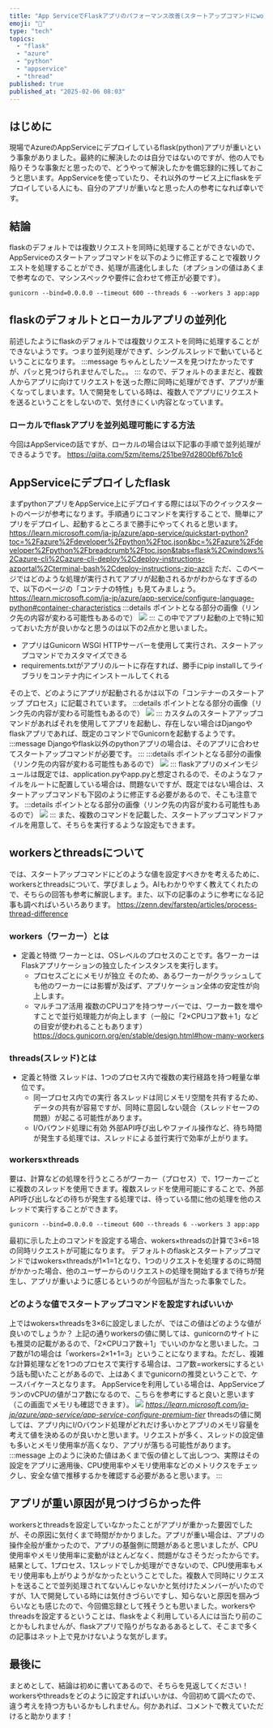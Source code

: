 ```yaml
---
title: "App ServiceでFlaskアプリのパフォーマンス改善(スタートアップコマンドにworker・thread指定で高速化)"
emoji: "🤹"
type: "tech"
topics:
  - "flask"
  - "azure"
  - "python"
  - "appservice"
  - "thread"
published: true
published_at: "2025-02-06 08:03"
---
```


## はじめに
現場でAzureのAppServiceにデプロイしているflask(python)アプリが重いという事象がありました。最終的に解決したのは自分ではないのですが、他の人でも陥りそうな事象だと思ったので、どうやって解決したかを備忘録的に残しておこうと思います。AppServiceを使っていたり、それ以外のサービス上にflaskをデプロイしている人にも、自分のアプリが重いなと思った人の参考になれば幸いです。

## 結論
flaskのデフォルトでは複数リクエストを同時に処理することができないので、AppServiceのスタートアップコマンドを以下のように修正することで複数リクエストを処理することができ、処理が高速化しました（オプションの値はあくまで参考なので、マシンスペックや要件に合わせて修正が必要です）。
```
gunicorn --bind=0.0.0.0 --timeout 600 --threads 6 --workers 3 app:app
```

## flaskのデフォルトとローカルアプリの並列化
前述したようにflaskのデフォルトでは複数リクエストを同時に処理することができないようです。つまり並列処理ができず、シングルスレッドで動いているということになります。
:::message
ちゃんとしたソースを見つけたかったですが、パッと見つけられませんでした。。
:::
なので、デフォルトのままだと、複数人からアプリに向けてリクエストを送った際に同時に処理ができず、アプリが重くなってしまいます。1人で開発をしている時は、複数人でアプリにリクエストを送るということをしないので、気付きにくい内容となっています。

### ローカルでflaskアプリを並列処理可能にする方法
今回はAppServiceの話ですが、ローカルの場合は以下記事の手順で並列処理ができるようです。
https://qiita.com/5zm/items/251be97d2800bf67b1c6

## AppServiceにデプロイしたflask
まずpythonアプリをAppService上にデプロイする際には以下のクイックスタートのページが参考になります。手順通りにコマンドを実行することで、簡単にアプリをデプロイし、起動するところまで勝手にやってくれると思います。
https://learn.microsoft.com/ja-jp/azure/app-service/quickstart-python?toc=%2Fazure%2Fdeveloper%2Fpython%2Ftoc.json&bc=%2Fazure%2Fdeveloper%2Fpython%2Fbreadcrumb%2Ftoc.json&tabs=flask%2Cwindows%2Cazure-cli%2Cazure-cli-deploy%2Cdeploy-instructions-azportal%2Cterminal-bash%2Cdeploy-instructions-zip-azcli
ただ、このページではどのような処理が実行されてアプリが起動されるかがわからなすぎるので、以下のページの「コンテナの特性」も見てみましょう。
https://learn.microsoft.com/ja-jp/azure/app-service/configure-language-python#container-characteristics
:::details ポイントとなる部分の画像（リンク先の内容が変わる可能性もあるので）
![](https://storage.googleapis.com/zenn-user-upload/b4fe81deb7b8-20250204.png)
:::
この中でアプリ起動の上で特に知っておいた方が良いかなと思うのは以下の2点かと思いました。
- アプリはGunicorn WSGI HTTPサーバーを使用して実行され、スタートアップコマンドでカスタマイズできる
- requirements.txtがアプリのルートに存在すれば、勝手にpip installしてライブラリをコンテナ内にインストールしてくれる

その上で、どのようにアプリが起動されるかは以下の「コンテナーのスタートアップ プロセス」に記載されています。
:::details ポイントとなる部分の画像（リンク先の内容が変わる可能性もあるので）
![](https://storage.googleapis.com/zenn-user-upload/48094456ed2d-20250204.png)
:::
カスタムのスタートアアップコマンドがあればそれを使用してアプリを起動し、存在しない場合はDjangoやflaskアプリであれば、既定のコマンドでGunicornを起動するようです。
:::message
Djangoやflask以外のpythonアプリの場合は、そのアプリに合わせてスタートアップコマンドが必要です。
:::
:::details ポイントとなる部分の画像（リンク先の内容が変わる可能性もあるので）
![](https://storage.googleapis.com/zenn-user-upload/a209e1851309-20250205.png)
:::
flaskアプリのメインモジュールは既定では、application.pyやapp.pyと想定されるので、そのようなファイルをルートに配置している場合は、問題ないですが、既定ではない場合は、スタートアップコマンドも下図のように修正する必要があるので、そこも注意です。
:::details ポイントとなる部分の画像（リンク先の内容が変わる可能性もあるので）
![](https://storage.googleapis.com/zenn-user-upload/28b273a7d0c9-20250206.png)
:::
また、複数のコマンドを記載した、スタートアップコマンドファイルを用意して、そちらを実行するような設定もできます。

## workersとthreadsについて
では、スタートアップコマンドにどのような値を設定すべきかを考えるために、workersとthreadsについて、学びましょう。AIもわかりやすく教えてくれたので、そちらの回答も参考に解説します。また、以下の記事のように参考になる記事も調べればいろいろあります。
https://zenn.dev/farstep/articles/process-thread-difference
### workers（ワーカー）とは
- 定義と特徴
ワーカーとは、OSレベルのプロセスのことです。各ワーカーはFlaskアプリケーションの独立したインスタンスを実行します。
    - プロセスごとにメモリが独立
そのため、あるワーカーがクラッシュしても他のワーカーには影響が及ばず、アプリケーション全体の安定性が向上します。
    - マルチコア活用
複数のCPUコアを持つサーバーでは、ワーカー数を増やすことで並行処理能力が向上します（一般に「2×CPUコア数＋1」などの目安が使われることもあります）
https://docs.gunicorn.org/en/stable/design.html#how-many-workers
### threads(スレッド)とは
- 定義と特徴
スレッドは、1つのプロセス内で複数の実行経路を持つ軽量な単位です。
    - 同一プロセス内での実行
各スレッドは同じメモリ空間を共有するため、データの共有が容易ですが、同時に意図しない競合（スレッドセーフの問題）が起こる可能性があります。
    - I/Oバウンド処理に有効
外部API呼び出しやファイル操作など、待ち時間が発生する処理では、スレッドによる並行実行で効率が上がります。
### workers×threads
要は、計算などの処理を行うところがワーカー（プロセス）で、1ワーカーごとに複数のスレッドを使用できます。複数スレッドを使用可能にすることで、外部API呼び出しなどの待ちが発生する処理では、待っている間に他の処理を他のスレッドで実行することができます。
```
gunicorn --bind=0.0.0.0 --timeout 600 --threads 6 --workers 3 app:app
```
最初に示した上のコマンドを設定する場合、wokers×threadsの計算で3×6=18の同時リクエストが可能になります。
デフォルトのflaskとスタートアップコマンドではwokers×threadsが1×1=1となり、1つのリクエストを処理するのに時間がかかった場合、他のユーザーからのリクエストの処理を開始するまで待ちが発生し、アプリが重いように感じるというのが今回私が当たった事象でした。
### どのような値でスタートアップコマンドを設定すればいいか
上ではwokers×threadsを3×6に設定しましたが、ではこの値はどのような値が良いのでしょうか？
上記の通りworkersの値に関しては、gunicornのサイトにも推奨の記載があるので、「2×CPUコア数＋1」でいいのかなと思いました。コア数が1の場合は「workers=2×1+1=3」ということになりますね。ただし、複雑な計算処理などを1つのプロセスで実行する場合は、コア数=workersにするという話も聞いたことがあるので、上はあくまでgunicornの推奨ということで、ケースバイケースとなります。
AppServiceを利用している場合は、AppServiceプランのvCPUの値がコア数になるので、こちらを参考にすると良いと思います（この画面でメモリも確認できます）。
![](https://storage.googleapis.com/zenn-user-upload/8ba8aeb01243-20250206.png)
*https://learn.microsoft.com/ja-jp/azure/app-service/app-service-configure-premium-tier*
threadsの値に関しては、アプリ内にI/Oバウンド処理がどれだけ多いかとアプリのメモリ容量を考えて値を決めるのが良いかと思います。リクエストが多く、スレッドの設定値も多いとメモリ使用率が高くなり、アプリが落ちる可能性があります。
:::message
上のように決めた値はあくまで仮の値として出しつつ、実際はその設定をアプリに適用後、CPU使用率やメモリ使用率などのメトリクスをチェックし、安全な値で推移するかを確認する必要があると思います。
:::

## アプリが重い原因が見つけづらかった件
workersとthreadsを設定していなかったことがアプリが重かった要因でしたが、その原因に気付くまで時間がかかりました。アプリが重い場合は、アプリの操作全般が重かったので、アプリの基盤側に問題があると思いましたが、CPU使用率やメモリ使用率に変動がほとんどなく、問題がなさそうだったからです。結果として、1プロセス、1スレッドでしか処理ができないので、CPU使用率もメモリ使用率も上がりようがなかったということでした。複数人で同時にリクエストを送ることで並列処理されてないんじゃないかと気付けたメンバーがいたのですが、1人で開発している時には気付きづらいですし、知らないと原因を掴みづらいなとも感じたので、今回備忘録として残そうとも思いました。workersやthreadsを設定するということは、flaskをよく利用している人には当たり前のことかもしれませんが、flaskアプリで陥りがちなあるあるとして、そこまで多くの記事はネット上で見かけないような気がします。

## 最後に
まとめとして、結論は初めに書いてあるので、そちらを見返してください！
workersやthreadsをどのように設定すればいいかは、今回初めて調べたので、違う考えを持つ方もいるかもしれません。何かあれば、コメントで教えていただけると助かります！

